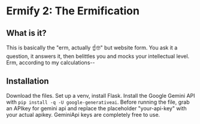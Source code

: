 # Ermify 2: The Ermification

## What is it?
This is basically the "erm, actually ☝️🤓" but website form. You ask it a question, it answers it, then belittles you and mocks your intellectual level. Erm, according to my calculations--

## Installation
Download the files. Set up a venv, install Flask.
Install the Google Gemini API with `pip install -q -U google-generativeai`.
Before running the file, grab an APIkey for gemini api and replace the placeholder "your-api-key" with your actual apikey. GeminiApi keys are completely free to use.
